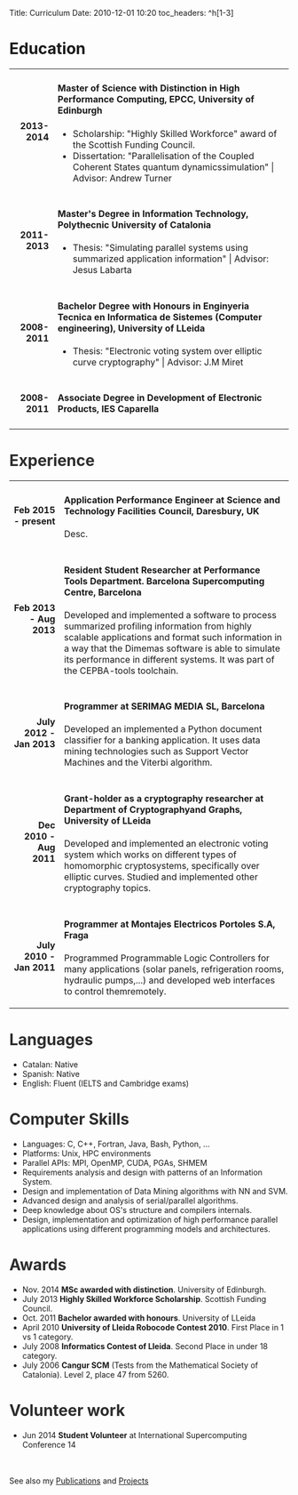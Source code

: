 Title: Curriculum
Date: 2010-12-01 10:20
toc_headers: ^h[1-3]

<h1 class="fa fa-university fa-2x"> Education</h1>

<table class="table table-striped">
<tbody>
<tr>
<td align="right"><h4>2013-2014</h4></td>
<td align="left"><h4>Master of Science with Distinction in <b>High Performance Computing</b>, EPCC, University of Edinburgh</h4>
<ul>
	<li>Scholarship:  "Highly Skilled Workforce" award of the Scottish Funding Council.</li>
	<li>Dissertation: "Parallelisation of the Coupled Coherent States quantum dynamicssimulation" | Advisor: Andrew Turner</li>
</ul>
</td>
</tr>

<tr>
<td align="right"><h4>2011-2013</h4></td>
<td align="left"><h4>Master's Degree in <b>Information Technology</b>, Polythecnic University of Catalonia</h4>
<ul>
	<li>Thesis: "Simulating parallel systems using summarized application information" | Advisor: Jesus Labarta</li>
</ul>
</td>
</tr>

<tr>
<td align="right"><h4>2008-2011</h4></td>
<td align="left"><h4>Bachelor Degree with Honours in <b>Enginyeria Tecnica en Informatica de Sistemes</b> (Computer engineering), University of LLeida</h4>
<ul>
	<li>Thesis: "Electronic voting system over elliptic curve cryptography" | Advisor: J.M Miret</li>
</ul>
</td>
</tr>

<tr>
<td align="right"><h4>2008-2011</h4></td>
<td align="left"><h4>Associate Degree in <b>Development of Electronic Products</b>, IES Caparella</h4>
</td>
</tr>

</tbody>
</table>


<h1 class="fa fa-wrench fa-2x" style="color:#2D2D2D"> Experience</h1>

<table class="table table-striped">
<tbody>

<tr>
<td align="right"><h4>Feb 2015 - present</h4></td>
<td align="left"><h4>Application Performance Engineer at <b>Science and Technology Facilities Council</b>, Daresbury, UK</h4>
<p>
Desc.
</p>
</td>
</tr>

<tr>
<td align="right"><h4>Feb 2013 - Aug 2013</h4></td>
<td align="left"><h4>Resident Student Researcher at <b>Performance Tools Department. Barcelona Supercomputing Centre</b>, Barcelona</h4>
<p>
Developed and implemented a software to process summarized profiling information from highly scalable applications and format such information in a way that the Dimemas software is able to simulate its performance in different systems. It was part of the CEPBA-tools toolchain.
</p>
</td>
</tr>

<tr>
<td align="right"><h4>July 2012 - Jan 2013</h4></td>
<td align="left"><h4>Programmer at <b>SERIMAG MEDIA SL</b>, Barcelona</h4>
<p>
Developed an implemented a Python document classifier for a banking application. It uses data mining technologies such as Support Vector Machines and the Viterbi algorithm.
</p>
</td>
</tr>

<tr>
<td align="right"><h4>Dec 2010 -Aug 2011</h4></td>
<td align="left"><h4>Grant-holder as a cryptography researcher at <b>Department of Cryptographyand Graphs</b>, University of LLeida</h4>
<p>
Developed and implemented an electronic voting system which works on different types
of homomorphic cryptosystems, specifically over elliptic curves. Studied and implemented other cryptography topics.
</p>
</td>
</tr>

<tr>
<td align="right"><h4>July 2010 - Jan 2011</h4></td>
<td align="left"><h4>Programmer at <b>Montajes Electricos Portoles S.A</b>, Fraga</h4>
<p>
Programmed Programmable Logic Controllers for many applications (solar panels, refrigeration rooms, hydraulic pumps,...) and developed web interfaces to control themremotely.
</p>
</td>
</tr>

</tbody>
</table>

<h1 class="fa fa-globe fa-2x" style="color:#2D2D2D"> Languages</h1>

* Catalan: Native
* Spanish: Native
* English: Fluent (IELTS and Cambridge exams)


<h1 class="fa fa-laptop fa-2x" style="color:#2D2D2D"> Computer Skills </h1>

* Languages: C, C++, Fortran, Java, Bash, Python, ...
* Platforms: Unix, HPC environments
* Parallel APIs: MPI, OpenMP, CUDA, PGAs, SHMEM
* Requirements analysis and design with patterns of an Information System.
* Design and implementation of Data Mining algorithms with NN and SVM.
* Advanced design and analysis of serial/parallel algorithms.
* Deep knowledge about OS's structure and compilers internals.
* Design, implementation and optimization of high performance parallel applications using different programming models and architectures.


<h1 class="fa fa-trophy fa-2x" style="color:#2D2D2D"> Awards </h1>

* Nov. 2014 **MSc awarded with distinction**. University of Edinburgh.
* July 2013 **Highly Skilled Workforce Scholarship**. Scottish Funding Council.
* Oct. 2011 **Bachelor awarded with honours**. University of LLeida
* April 2010 **University of Lleida Robocode Contest 2010**. First Place in 1 vs 1 category.
* July 2008 **Informatics Contest of Lleida**. Second Place in under 18 category.
* July 2006 **Cangur SCM** (Tests from the Mathematical Society of Catalonia). Level 2, place 47 from 5260.

<h1 class="fa fa-heart fa-2x" style="color:#2D2D2D"> Volunteer work </h1>

* Jun 2014 **Student Volunteer** at International Supercomputing Conference 14


<br/><br/>
See also my [Publications]({filename}/pages/Publications.md) and [Projects]({filename}/pages/Projects.md)
